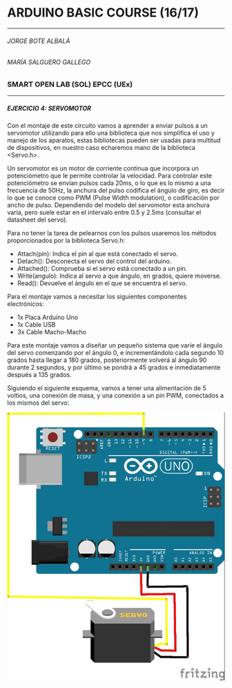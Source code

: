 # ARDUINO BASIC COURSE (16/17)
---
######  JORGE BOTE ALBALÁ
###### MARÍA SALGUERO GALLEGO
### SMART OPEN LAB (SOL) EPCC (UEx)  
---
##### EJERCICIO 4: SERVOMOTOR

Con el montaje de este circuito vamos a aprender a enviar pulsos a un servomotor utilizando para ello una biblioteca que nos simplifica el uso y manejo de los aparatos, estas bibliotecas pueden ser usadas para multitud de dispositivos, en nuestro caso echaremos mano de la biblioteca <Servo.h>.

Un servomotor es un motor de corriente continua que incorpora un potenciómetro que le permite controlar la velocidad. Para controlar este potenciómetro se envían pulsos cada 20ms, o lo que es lo mismo a una frecuencia de 50Hz, la anchura del pulso codifica el ángulo de giro, es decir lo que se conoce como PWM (Pulse Width modulation), o codificación por ancho de pulso. Dependiendo del modelo del servomotor esta anchura varía, pero suele estar en el intervalo entre 0.5 y 2.5ms (consultar el datasheet del servo). 

Para no tener la tarea de pelearnos con los pulsos usaremos los métodos proporcionados por la biblioteca Servo.h:

* Attach(pin): Indica el pin al que está conectado el servo.
* Detach(): Desconecta el servo del control del arduino.
* Attached(): Comprueba si el servo está conectado a un pin.
* Write(angulo): Indica al servo a que ángulo, en grados, quiere moverse.
* Read(): Devuelve el ángulo en el que se encuentra el servo.

Para el montaje vamos a necesitar los siguientes componentes electrónicos:
- 1x Placa Arduino Uno
- 1x Cable USB
- 3x Cable Macho-Macho

Para este montaje vamos a diseñar un pequeño sistema que varíe el ángulo del servo comenzando por el ángulo 0, e incrementándolo cada segundo 10 grados hasta llegar a 180 grados, posteriormente volverá al ángulo 90 durante 2 segundos, y por último se pondrá a 45 grados e inmediatamente después a 135 grados.
 
Siguiendo el siguiente esquema, vamos a tener una alimentación de 5 voltios, una conexión de masa, y una conexión a un pin PWM, conectados a los mismos del servo:
   
![Alt text](ESQUEMA4_SERVOMOTOR.jpg?raw=true "ESQUEMA4_SERVO")





